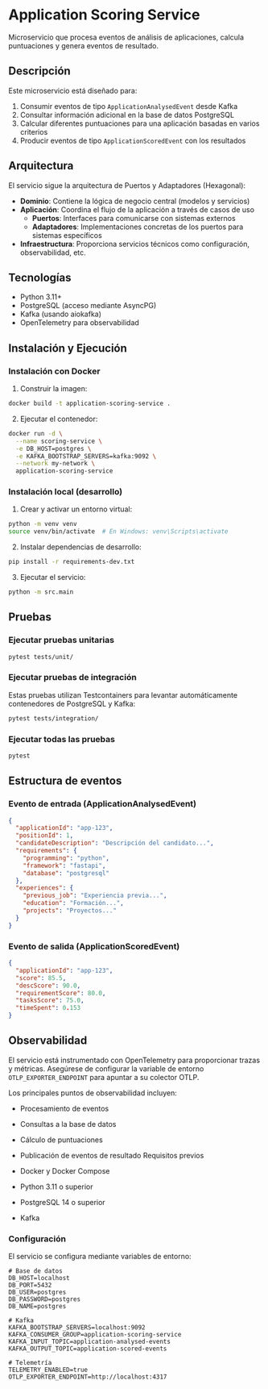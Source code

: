 # Application Scoring Service

Microservicio que procesa eventos de análisis de aplicaciones, calcula puntuaciones y genera eventos de resultado.

## Descripción

Este microservicio está diseñado para:

1. Consumir eventos de tipo `ApplicationAnalysedEvent` desde Kafka
2. Consultar información adicional en la base de datos PostgreSQL
3. Calcular diferentes puntuaciones para una aplicación basadas en varios criterios
4. Producir eventos de tipo `ApplicationScoredEvent` con los resultados

## Arquitectura

El servicio sigue la arquitectura de Puertos y Adaptadores (Hexagonal):

- **Dominio**: Contiene la lógica de negocio central (modelos y servicios)
- **Aplicación**: Coordina el flujo de la aplicación a través de casos de uso
  - **Puertos**: Interfaces para comunicarse con sistemas externos
  - **Adaptadores**: Implementaciones concretas de los puertos para sistemas específicos
- **Infraestructura**: Proporciona servicios técnicos como configuración, observabilidad, etc.

## Tecnologías

- Python 3.11+
- PostgreSQL (acceso mediante AsyncPG)
- Kafka (usando aiokafka)
- OpenTelemetry para observabilidad

## Instalación y Ejecución

### Instalación con Docker

1. Construir la imagen:

```bash
docker build -t application-scoring-service .
```

2. Ejecutar el contenedor:

```bash
docker run -d \
  --name scoring-service \
  -e DB_HOST=postgres \
  -e KAFKA_BOOTSTRAP_SERVERS=kafka:9092 \
  --network my-network \
  application-scoring-service
```

### Instalación local (desarrollo)

1. Crear y activar un entorno virtual:

```bash
python -m venv venv
source venv/bin/activate  # En Windows: venv\Scripts\activate
```

2. Instalar dependencias de desarrollo:

```bash
pip install -r requirements-dev.txt
```

3. Ejecutar el servicio:

```bash
python -m src.main
```

## Pruebas

### Ejecutar pruebas unitarias

```bash
pytest tests/unit/
```

### Ejecutar pruebas de integración

Estas pruebas utilizan Testcontainers para levantar automáticamente contenedores de PostgreSQL y Kafka:

```bash
pytest tests/integration/
```

### Ejecutar todas las pruebas

```bash
pytest
```

## Estructura de eventos

### Evento de entrada (ApplicationAnalysedEvent)

```json
{
  "applicationId": "app-123",
  "positionId": 1,
  "candidateDescription": "Descripción del candidato...",
  "requirements": {
    "programming": "python",
    "framework": "fastapi",
    "database": "postgresql"
  },
  "experiences": {
    "previous_job": "Experiencia previa...",
    "education": "Formación...",
    "projects": "Proyectos..."
  }
}
```

### Evento de salida (ApplicationScoredEvent)

```json
{
  "applicationId": "app-123",
  "score": 85.5,
  "descScore": 90.0,
  "requirementScore": 80.0,
  "tasksScore": 75.0,
  "timeSpent": 0.153
}
```

## Observabilidad

El servicio está instrumentado con OpenTelemetry para proporcionar trazas y métricas. Asegúrese de configurar la variable de entorno `OTLP_EXPORTER_ENDPOINT` para apuntar a su colector OTLP.

Los principales puntos de observabilidad incluyen:
- Procesamiento de eventos
- Consultas a la base de datos
- Cálculo de puntuaciones
- Publicación de eventos de resultado Requisitos previos

- Docker y Docker Compose
- Python 3.11 o superior
- PostgreSQL 14 o superior
- Kafka

### Configuración

El servicio se configura mediante variables de entorno:

```
# Base de datos
DB_HOST=localhost
DB_PORT=5432
DB_USER=postgres
DB_PASSWORD=postgres
DB_NAME=postgres

# Kafka
KAFKA_BOOTSTRAP_SERVERS=localhost:9092
KAFKA_CONSUMER_GROUP=application-scoring-service
KAFKA_INPUT_TOPIC=application-analysed-events
KAFKA_OUTPUT_TOPIC=application-scored-events

# Telemetría
TELEMETRY_ENABLED=true
OTLP_EXPORTER_ENDPOINT=http://localhost:4317
```

###